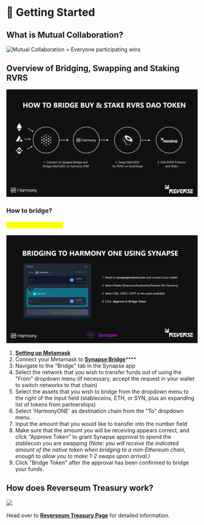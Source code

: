 # 🔰 Getting Started

## What is Mutual Collaboration?

![Mutual Collaboration = Everyone participating wins](../.gitbook/assets/Community\_Together.jpg)

## Overview of Bridging, Swapping and Staking RVRS

![](../.gitbook/assets/1.jpg)

### How to bridge?

#### <mark style="color:yellow;">Bridge Using Synapse</mark>&#x20;

![](../.gitbook/assets/2.jpg)

<mark style="color:yellow;"></mark>

1. [**Setting up Metamask**](https://medium.com/stakingbits/setting-up-metamask-for-harmony-one-4fe67c6d1026)
2. Connect your Metamask to [**Synapse Bridge**](https://synapseprotocol.com/?inputCurrency=USDC\&outputCurrency=USDC\&outputChain=1)****
3. Navigate to the "Bridge" tab in the Synapse app
4. Select the network that you wish to transfer funds out of using the "From" dropdown menu (if necessary, accept the request in your wallet to switch networks to that chain)
5. Select the assets that you wish to bridge from the dropdown menu to the right of the input field (stablecoins, ETH, or SYN, plus an expanding list of tokens from partnerships)
6. Select 'HarmonyONE' as destination chain from the "To" dropdown menu.
7. Input the amount that you would like to transfer into the number field
8. Make sure that the amount you will be receiving appears correct, and click "Approve Token" to grant Synapse approval to spend the stablecoin you are swapping _(Note: you will receive the indicated amount of the native token when bridging to a non-Ethereum chain, enough to allow you to make 1-2 swaps upon arrival.)_
9. Click "Bridge Token" after the approval has been confirmed to bridge your funds.



## How does Reverseum Treasury work?

![](<../.gitbook/assets/How\_RVRS\_works (2).jpg>)

Head over to [**Reverseum Treasury Page**](../the-protocol/reverseum-treasury.md) for detailed information.
